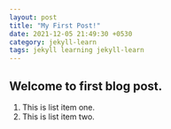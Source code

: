 ```yaml
---
layout: post
title: "My First Post!"
date: 2021-12-05 21:49:30 +0530
category: jekyll-learn
tags: jekyll learning jekyll-learn
---
```


## Welcome to first blog post.

1. This is list item one.
2. This is list item two.
